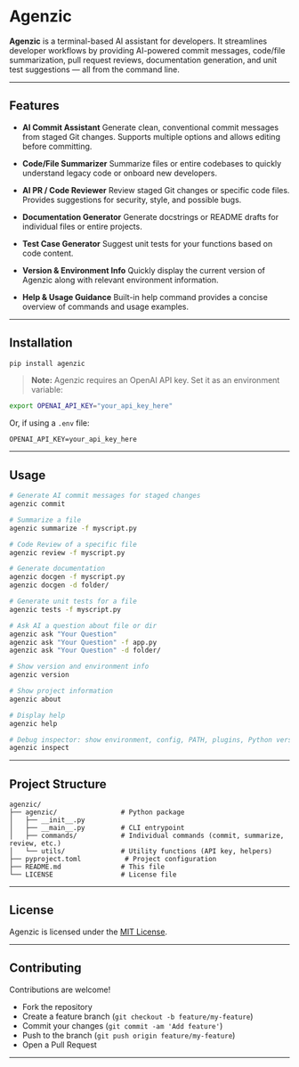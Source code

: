 # Agenzic

**Agenzic** is a terminal-based AI assistant for developers. It streamlines developer workflows by providing AI-powered commit messages, code/file summarization, pull request reviews, documentation generation, and unit test suggestions — all from the command line.

---

## Features

* **AI Commit Assistant**
  Generate clean, conventional commit messages from staged Git changes. Supports multiple options and allows editing before committing.

* **Code/File Summarizer**
  Summarize files or entire codebases to quickly understand legacy code or onboard new developers.

* **AI PR / Code Reviewer**
  Review staged Git changes or specific code files. Provides suggestions for security, style, and possible bugs.

* **Documentation Generator**
  Generate docstrings or README drafts for individual files or entire projects.

* **Test Case Generator**
  Suggest unit tests for your functions based on code content.

* **Version & Environment Info**
  Quickly display the current version of Agenzic along with relevant environment information.

* **Help & Usage Guidance**
  Built-in help command provides a concise overview of commands and usage examples.

---

## Installation

```bash
pip install agenzic
```

> **Note:** Agenzic requires an OpenAI API key. Set it as an environment variable:

```bash
export OPENAI_API_KEY="your_api_key_here"
```

Or, if using a `.env` file:

```
OPENAI_API_KEY=your_api_key_here
```

---

## Usage

```bash
# Generate AI commit messages for staged changes
agenzic commit

# Summarize a file
agenzic summarize -f myscript.py

# Code Review of a specific file
agenzic review -f myscript.py

# Generate documentation
agenzic docgen -f myscript.py
agenzic docgen -d folder/

# Generate unit tests for a file
agenzic tests -f myscript.py

# Ask AI a question about file or dir
agenzic ask "Your Question"
agenzic ask "Your Question" -f app.py
agenzic ask "Your Question" -d folder/

# Show version and environment info
agenzic version

# Show project information
agenzic about

# Display help
agenzic help

# Debug inspector: show environment, config, PATH, plugins, Python version.
agenzic inspect
```

---

## Project Structure

```
agenzic/
├── agenzic/                # Python package
│   ├── __init__.py
│   ├── __main__.py         # CLI entrypoint
│   ├── commands/           # Individual commands (commit, summarize, review, etc.)
│   └── utils/              # Utility functions (API key, helpers)
├── pyproject.toml           # Project configuration
├── README.md               # This file
└── LICENSE                 # License file
```

---

## License

Agenzic is licensed under the [MIT License](LICENSE).

---

## Contributing

Contributions are welcome!

* Fork the repository
* Create a feature branch (`git checkout -b feature/my-feature`)
* Commit your changes (`git commit -am 'Add feature'`)
* Push to the branch (`git push origin feature/my-feature`)
* Open a Pull Request

---
